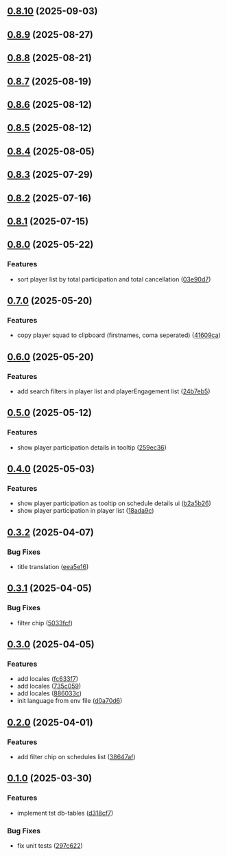 ## [0.8.10](https://github.com/qaldak/squad-manager/compare/v0.8.9...v0.8.10) (2025-09-03)

## [0.8.9](https://github.com/qaldak/squad-manager/compare/v0.8.8...v0.8.9) (2025-08-27)

## [0.8.8](https://github.com/qaldak/squad-manager/compare/v0.8.7...v0.8.8) (2025-08-21)

## [0.8.7](https://github.com/qaldak/squad-manager/compare/v0.8.6...v0.8.7) (2025-08-19)

## [0.8.6](https://github.com/qaldak/squad-manager/compare/v0.8.5...v0.8.6) (2025-08-12)

## [0.8.5](https://github.com/qaldak/squad-manager/compare/v0.8.4...v0.8.5) (2025-08-12)

## [0.8.4](https://github.com/qaldak/squad-manager/compare/v0.8.3...v0.8.4) (2025-08-05)

## [0.8.3](https://github.com/qaldak/squad-manager/compare/v0.8.2...v0.8.3) (2025-07-29)

## [0.8.2](https://github.com/qaldak/squad-manager/compare/v0.8.1...v0.8.2) (2025-07-16)

## [0.8.1](https://github.com/qaldak/squad-manager/compare/v0.8.0...v0.8.1) (2025-07-15)

## [0.8.0](https://github.com/qaldak/squad-manager/compare/v0.7.0...v0.8.0) (2025-05-22)

### Features

* sort player list by total participation and total cancellation ([03e90d7](https://github.com/qaldak/squad-manager/commit/03e90d7d24257428a4cd104ce3e61f4f66689b93))

## [0.7.0](https://github.com/qaldak/squad-manager/compare/v0.6.0...v0.7.0) (2025-05-20)

### Features

* copy player squad to clipboard (firstnames, coma seperated) ([41609ca](https://github.com/qaldak/squad-manager/commit/41609ca7be1b1853a075a2bb92c160182de08d52))

## [0.6.0](https://github.com/qaldak/squad-manager/compare/v0.5.0...v0.6.0) (2025-05-20)

### Features

* add search filters in player list and playerEngagement list ([24b7eb5](https://github.com/qaldak/squad-manager/commit/24b7eb59c89264045e57321fa31cd83de6f74c4f))

## [0.5.0](https://github.com/qaldak/squad-manager/compare/v0.4.0...v0.5.0) (2025-05-12)

### Features

* show player participation details in tooltip ([259ec36](https://github.com/qaldak/squad-manager/commit/259ec3650f6e793a0e61740c62bdc487185c8bae))

## [0.4.0](https://github.com/qaldak/squad-manager/compare/v0.3.2...v0.4.0) (2025-05-03)

### Features

* show player participation as tooltip on schedule details ui ([b2a5b26](https://github.com/qaldak/squad-manager/commit/b2a5b268d6e57603bb67832be26bf6d9a3050bd6))
* show player participation in player list ([18ada9c](https://github.com/qaldak/squad-manager/commit/18ada9c6e44734e61faf3daf271b5179af2e2509))

## [0.3.2](https://github.com/qaldak/squad-manager/compare/v0.3.1...v0.3.2) (2025-04-07)

### Bug Fixes

* title translation ([eea5e16](https://github.com/qaldak/squad-manager/commit/eea5e16eae6dd3f8c6e55f0f0f8546decb4fae52))

## [0.3.1](https://github.com/qaldak/squad-manager/compare/v0.3.0...v0.3.1) (2025-04-05)

### Bug Fixes

* filter chip ([5033fcf](https://github.com/qaldak/squad-manager/commit/5033fcfb5a29bbcb978c14c38e342683863ca560))

## [0.3.0](https://github.com/qaldak/squad-manager/compare/v0.2.0...v0.3.0) (2025-04-05)

### Features

* add locales ([fc633f7](https://github.com/qaldak/squad-manager/commit/fc633f7c54b87d13409bd55b504e0481efe40a55))
* add locales ([735c059](https://github.com/qaldak/squad-manager/commit/735c059118275b9a745e2b6429530d27c8edf182))
* add locales ([886033c](https://github.com/qaldak/squad-manager/commit/886033cd307d0d797899f3d87747c7cd5258e5a7))
* init language from env file ([d0a70d6](https://github.com/qaldak/squad-manager/commit/d0a70d6279d16cbb25c4bf564f6019fb8d6ef6f1))

## [0.2.0](https://github.com/qaldak/squad-manager/compare/v0.1.0...v0.2.0) (2025-04-01)

### Features

* add filter chip on schedules list ([38647af](https://github.com/qaldak/squad-manager/commit/38647afc705c6b2a711b456abd0b23a361339299))

## [0.1.0](https://github.com/qaldak/squad-manager/compare/v0.0.1...v0.1.0) (2025-03-30)

### Features

* implement tst db-tables ([d318cf7](https://github.com/qaldak/squad-manager/commit/d318cf72e3d50e5ae0826551d8bc89f5d890a554))

### Bug Fixes

* fix unit tests ([297c622](https://github.com/qaldak/squad-manager/commit/297c622b94d7278c47439106df692996336a4d8e))

